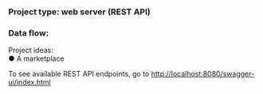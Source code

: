 ### Project type: web server (REST API)

### Data flow:

Project ideas:<br>
●	A marketplace<br>

To see available REST API endpoints, go to [http://localhost:8080/swagger-ui/index.html]()<br>
